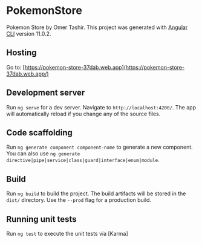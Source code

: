 # PokemonStore

Pokemon Store by Omer Tashir.
This project was generated with [Angular CLI](https://github.com/angular/angular-cli) version 11.0.2.

## Hosting

Go to: [https://pokemon-store-37dab.web.app](https://pokemon-store-37dab.web.app/)

## Development server

Run `ng serve` for a dev server. Navigate to `http://localhost:4200/`. The app will automatically reload if you change any of the source files.

## Code scaffolding

Run `ng generate component component-name` to generate a new component. You can also use `ng generate directive|pipe|service|class|guard|interface|enum|module`.

## Build

Run `ng build` to build the project. The build artifacts will be stored in the `dist/` directory. Use the `--prod` flag for a production build.

## Running unit tests

Run `ng test` to execute the unit tests via [Karma]
